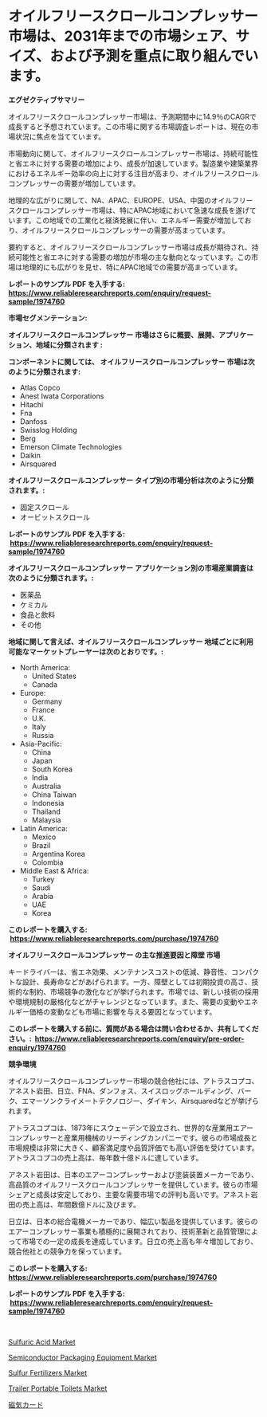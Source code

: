<p><h1> オイルフリースクロールコンプレッサー市場は、2031年までの市場シェア、サイズ、および予測を重点に取り組んでいます。</h1></p><p><strong>エグゼクティブサマリー</strong></p>
<p><p>オイルフリースクロールコンプレッサー市場は、予測期間中に14.9％のCAGRで成長すると予想されています。この市場に関する市場調査レポートは、現在の市場状況に焦点を当てています。</p><p>市場動向に関して、オイルフリースクロールコンプレッサー市場は、持続可能性と省エネに対する需要の増加により、成長が加速しています。製造業や建築業界におけるエネルギー効率の向上に対する注目が高まり、オイルフリースクロールコンプレッサーの需要が増加しています。</p><p>地理的な広がりに関して、NA、APAC、EUROPE、USA、中国のオイルフリースクロールコンプレッサー市場は、特にAPAC地域において急速な成長を遂げています。この地域での工業化と経済発展に伴い、エネルギー需要が増加しており、オイルフリースクロールコンプレッサーの需要が高まっています。</p><p>要約すると、オイルフリースクロールコンプレッサー市場は成長が期待され、持続可能性と省エネに対する需要の増加が市場の主な動向となっています。この市場は地理的にも広がりを見せ、特にAPAC地域での需要が高まっています。</p></p>
<p><strong>レポートのサンプル PDF を入手する: <a href="https://www.reliableresearchreports.com/enquiry/request-sample/1974760">https://www.reliableresearchreports.com/enquiry/request-sample/1974760</a></strong></p>
<p><strong>市場セグメンテーション:</strong></p>
<p><strong> オイルフリースクロールコンプレッサー 市場はさらに概要、展開、アプリケーション、地域に分類されます :</strong></p>
<p><strong>コンポーネントに関しては、 オイルフリースクロールコンプレッサー 市場は次のように分類されます: &nbsp;</strong></p>
<p><ul><li>Atlas Copco</li><li>Anest Iwata Corporations</li><li>Hitachi</li><li>Fna</li><li>Danfoss</li><li>Swisslog Holding</li><li>Berg</li><li>Emerson Climate Technologies</li><li>Daikin</li><li>Airsquared</li></ul></p>
<p><strong> オイルフリースクロールコンプレッサー タイプ別の市場分析は次のように分類されます。:</strong></p>
<p><ul><li>固定スクロール</li><li>オービットスクロール</li></ul></p>
<p><strong>レポートのサンプル PDF を入手する: &nbsp;<a href="https://www.reliableresearchreports.com/enquiry/request-sample/1974760">https://www.reliableresearchreports.com/enquiry/request-sample/1974760</a></strong></p>
<p><strong> オイルフリースクロールコンプレッサー アプリケーション別の市場産業調査は次のように分類されます。:</strong></p>
<p><ul><li>医薬品</li><li>ケミカル</li><li>食品と飲料</li><li>その他</li></ul></p>
<p><strong>地域に関して言えば、オイルフリースクロールコンプレッサー 地域ごとに利用可能なマーケットプレーヤーは次のとおりです。:</strong></p>
<p><ul>
    <li>
        North America:
        <ul>
            <li>United States</li>
            <li>Canada</li>
        </ul>
    </li>
    <li>
        Europe:
        <ul>
            <li>Germany</li>
            <li>France</li>
            <li>U.K.</li>
            <li>Italy</li>
            <li>Russia</li>
        </ul>
    </li>
    <li>
        Asia-Pacific:
        <ul>
            <li>China</li>
            <li>Japan</li>
            <li>South Korea</li>
            <li>India</li>
            <li>Australia</li>
            <li>China Taiwan</li>
            <li>Indonesia</li>
            <li>Thailand</li>
            <li>Malaysia</li>
        </ul>
    </li>
    <li>
        Latin America:
        <ul>
            <li>Mexico</li>
            <li>Brazil</li>
            <li>Argentina Korea</li>
            <li>Colombia</li>
        </ul>
    </li>
    <li>
        Middle East & Africa:
        <ul>
            <li>Turkey</li>
            <li>Saudi</li>
            <li>Arabia</li>
            <li>UAE</li>
            <li>Korea</li>
        </ul>
    </li>
    </ul></p>
<p><strong>このレポートを購入する: &nbsp;<a href="https://www.reliableresearchreports.com/purchase/1974760">https://www.reliableresearchreports.com/purchase/1974760</a></strong></p>
<p><strong>オイルフリースクロールコンプレッサー の主な推進要因と障壁 市場</strong></p>
<p><p>キードライバーは、省エネ効果、メンテナンスコストの低減、静音性、コンパクトな設計、長寿命などがあげられます。一方、障壁としては初期投資の高さ、技術的な制約、市場競争の激化などが挙げられます。市場では、新しい技術の採用や環境規制の厳格化などがチャレンジとなっています。また、需要の変動やエネルギー価格の変動なども市場に影響を与える要因となっています。</p></p>
<p><strong>このレポートを購入する前に、質問がある場合は問い合わせるか、共有してください。:&nbsp; <a href="https://www.reliableresearchreports.com/enquiry/pre-order-enquiry/1974760">https://www.reliableresearchreports.com/enquiry/pre-order-enquiry/1974760</a></strong></p>
<p><strong>競争環境</strong></p>
<p><p>オイルフリースクロールコンプレッサー市場の競合他社には、アトラスコプコ、アネスト岩田、日立、FNA、ダンフォス、スイスロッグホールディング、バーク、エマーソンクライメートテクノロジー、ダイキン、Airsquaredなどが挙げられます。</p><p>アトラスコプコは、1873年にスウェーデンで設立され、世界的な産業用エアーコンプレッサーと産業用機械のリーディングカンパニーです。彼らの市場成長と市場規模は非常に大きく、顧客満足度や品質評価でも高い評価を受けています。アトラスコプコの売上高は、毎年数十億ドルに達しています。</p><p>アネスト岩田は、日本のエアーコンプレッサーおよび塗装装置メーカーであり、高品質のオイルフリースクロールコンプレッサーを提供しています。彼らの市場シェアと成長は安定しており、主要な需要市場での評判も高いです。アネスト岩田の売上高は、年間数億ドルに及びます。</p><p>日立は、日本の総合電機メーカーであり、幅広い製品を提供しています。彼らのエアーコンプレッサー事業も積極的に展開されており、技術革新と品質管理によって市場での一定の成長を達成しています。日立の売上高も年々増加しており、競合他社との競争力を保っています。</p></p>
<p><strong>このレポートを購入する: &nbsp; <a href="https://www.reliableresearchreports.com/purchase/1974760">https://www.reliableresearchreports.com/purchase/1974760</a></strong></p>
<p><strong>レポートのサンプル PDF を入手する: &nbsp;<a href="https://www.reliableresearchreports.com/enquiry/request-sample/1974760">https://www.reliableresearchreports.com/enquiry/request-sample/1974760</a></strong><strong></strong></p>
<p>&nbsp;</p>
<p><p><a href="https://natural-crush-b99.notion.site/Sulfuric-Acid-Market-Insights-Market-Players-and-Forecast-Till-2031-c5602520bc024b2c8fe5c41e16dc52b0">Sulfuric Acid Market</a></p><p><a href="https://github.com/bmorecock/Market-Research-Report-List-2/blob/main/semiconductor-packaging-equipment-market.md">Semiconductor Packaging Equipment Market</a></p><p><a href="https://boundless-drawbridge-702.notion.site/Sulfur-Fertilizers-Market-Size-and-Examines-its-Market-Scope-with-a-Primary-Focus-on-Growth-Opport-a65cde9608ec43c09ee0f724f244c19b">Sulfur Fertilizers Market</a></p><p><a href="https://view.publitas.com/reportprime-1/trailer-portable-toilets-market-centers-on-aspects-such-as-market-growth-market-share-market-opportunity-and-projected-forecasts-spanning-from-2024-to-2031/">Trailer Portable Toilets Market</a></p><p><a href="https://github.com/cnnriuez22368/Market-Research-Report-List-1/blob/main/839525911676.md">磁気カード</a></p></p>